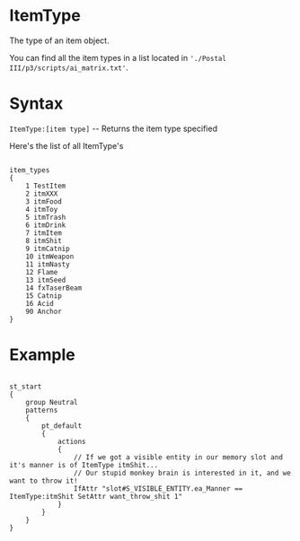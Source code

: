 # ItemType
<p>The type of an item object.
<p>You can find all the item types in a list located in <code>'./Postal III/p3/scripts/ai_matrix.txt'</code>.
<h1>Syntax</h1>
<p><code class="language-js">ItemType:[item type]</code> -- Returns the item type specified
<p>Here's the list of all ItemType's
<pre><code class="language-js">
item_types
{
	1 TestItem
	2 itmXXX
	3 itmFood
	4 itmToy
	5 itmTrash
	6 itmDrink
	7 itmItem
	8 itmShit
	9 itmCatnip
	10 itmWeapon
	11 itmNasty
	12 Flame
	13 itmSeed
	14 fxTaserBeam
	15 Catnip
	16 Acid
	90 Anchor
}
</code></pre>
<h1>Example</h1>
<pre><code class="language-js">
st_start
{
	group Neutral
	patterns 
	{
		pt_default
		{
			actions
			{
                // If we got a visible entity in our memory slot and it's manner is of ItemType itmShit...
                // Our stupid monkey brain is interested in it, and we want to throw it!
				IfAttr "slot#S_VISIBLE_ENTITY.ea_Manner == ItemType:itmShit	SetAttr want_throw_shit 1"
			}
		}
	}
}
</code></pre>
